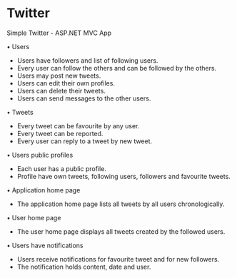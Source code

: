 # Twitter
Simple Twitter - ASP.NET MVC App

•	Users
-	Users have followers and list of following users.
-	Every user can follow the others and can be followed by the others.
-	Users may post new tweets.
-	Users can edit their own profiles.
-	Users can delete their tweets.
-	Users can send messages to the other users.

•	Tweets
-	Every tweet can be favourite by any user.
-	Every tweet can be reported.
-	Every user can reply to a tweet by new tweet.

•	Users public profiles
-	Each user has a public profile.
-	Profile have own tweets, following users, followers and favourite tweets. 

•	Application home page
-	The application home page lists all tweets by all users chronologically. 

•	User home page
-	The user home page displays all tweets created by the followed users. 

•	Users have notifications
-	Users receive notifications for favourite tweet and for new followers.
-	The notification holds content, date and user.

